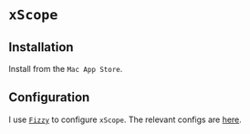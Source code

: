 # `xScope`

## Installation

Install from the `Mac App Store`.

## Configuration

I use [`Fizzy`](https://github.com/alem0lars/fizzy) to configure `xScope`.
The relevant configs are [here](https://github.com/alem0lars/configs/tree/master/xscope).
